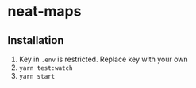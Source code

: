 # neat-maps

## Installation

1. Key in `.env` is restricted. Replace key with your own
2. `yarn test:watch`
3. `yarn start`
